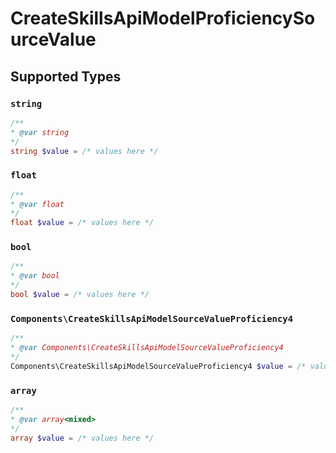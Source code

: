 # CreateSkillsApiModelProficiencySourceValue


## Supported Types

### `string`

```php
/**
* @var string
*/
string $value = /* values here */
```

### `float`

```php
/**
* @var float
*/
float $value = /* values here */
```

### `bool`

```php
/**
* @var bool
*/
bool $value = /* values here */
```

### `Components\CreateSkillsApiModelSourceValueProficiency4`

```php
/**
* @var Components\CreateSkillsApiModelSourceValueProficiency4
*/
Components\CreateSkillsApiModelSourceValueProficiency4 $value = /* values here */
```

### `array`

```php
/**
* @var array<mixed>
*/
array $value = /* values here */
```

